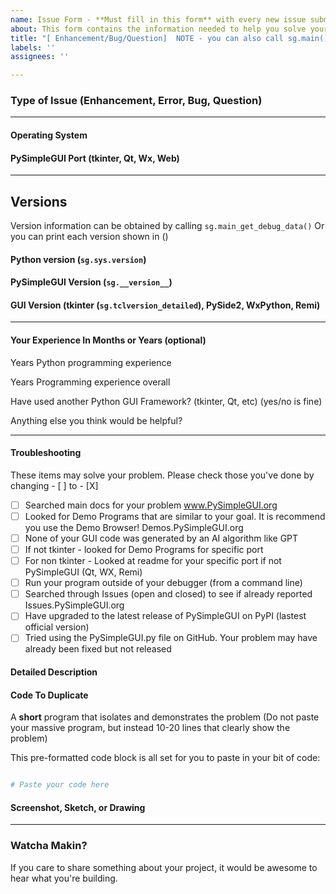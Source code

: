 ```yaml
---
name: Issue Form - **Must fill in this form** with every new issue submitted. 
about: This form contains the information needed to help you solve your problem
title: "[ Enhancement/Bug/Question]  NOTE - you can also call sg.main() or sg.main_open_github_issue() to post an issue"
labels: ''
assignees: ''

---
```


### Type of Issue (Enhancement, Error, Bug, Question)


----------------------------------------

#### Operating System



#### PySimpleGUI Port (tkinter, Qt, Wx, Web)



----------------------------------------

## Versions

Version information can be obtained by calling `sg.main_get_debug_data()`
Or you can print each version shown in ()


#### Python version (`sg.sys.version`)



#### PySimpleGUI Version (`sg.__version__`)



#### GUI Version  (tkinter (`sg.tclversion_detailed`), PySide2, WxPython, Remi)



---------------------

#### Your Experience In Months or Years (optional)

Years Python programming experience

Years Programming experience overall

Have used another Python GUI Framework? (tkinter, Qt, etc) (yes/no is fine)

Anything else you think would be helpful?


---------------------

#### Troubleshooting

These items may solve your problem. Please check those you've done by changing - [ ] to - [X]

- [ ] Searched main docs for your problem  www.PySimpleGUI.org
- [ ] Looked for Demo Programs that are similar to your goal. It is recommend you use the Demo Browser! Demos.PySimpleGUI.org
- [ ] None of your GUI code was generated by an AI algorithm like GPT
- [ ] If not tkinter - looked for Demo Programs for specific port
- [ ] For non tkinter - Looked at readme for your specific port if not PySimpleGUI (Qt, WX, Remi)
- [ ] Run your program outside of your debugger (from a command line)
- [ ] Searched through Issues (open and closed) to see if already reported Issues.PySimpleGUI.org
- [ ] Have upgraded to the latest release of PySimpleGUI on PyPI (lastest official version)
- [ ] Tried using the PySimpleGUI.py file on GitHub. Your problem may have already been fixed but not released

#### Detailed Description




#### Code To Duplicate

A **short** program that isolates and demonstrates the problem (Do not paste your massive program, but instead 10-20 lines that clearly show the problem)

This pre-formatted code block is all set for you to paste in your bit of code:

```python

# Paste your code here


```

#### Screenshot, Sketch, or Drawing

---------------------

### Watcha Makin?

If you care to share something about your project, it would be awesome to hear what you're building.
